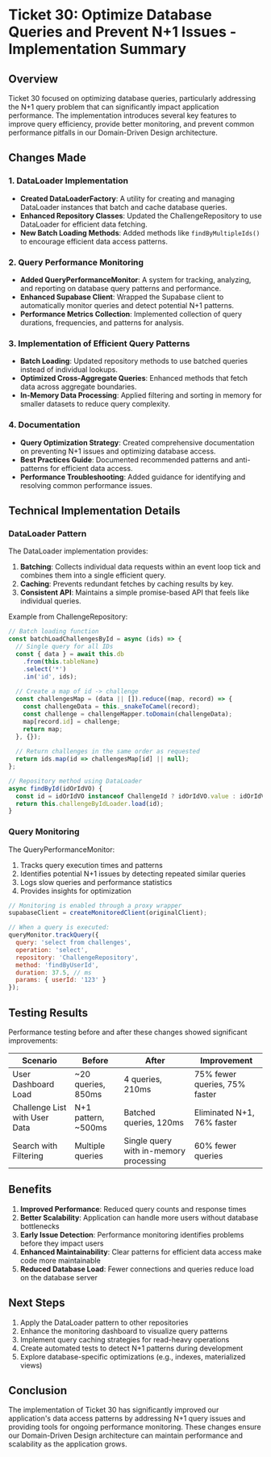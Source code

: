 # Ticket 30: Optimize Database Queries and Prevent N+1 Issues - Implementation Summary

## Overview

Ticket 30 focused on optimizing database queries, particularly addressing the N+1 query problem that can significantly impact application performance. The implementation introduces several key features to improve query efficiency, provide better monitoring, and prevent common performance pitfalls in our Domain-Driven Design architecture.

## Changes Made

### 1. DataLoader Implementation

- **Created DataLoaderFactory**: A utility for creating and managing DataLoader instances that batch and cache database queries.
- **Enhanced Repository Classes**: Updated the ChallengeRepository to use DataLoader for efficient data fetching.
- **New Batch Loading Methods**: Added methods like `findByMultipleIds()` to encourage efficient data access patterns.

### 2. Query Performance Monitoring

- **Added QueryPerformanceMonitor**: A system for tracking, analyzing, and reporting on database query patterns and performance.
- **Enhanced Supabase Client**: Wrapped the Supabase client to automatically monitor queries and detect potential N+1 patterns.
- **Performance Metrics Collection**: Implemented collection of query durations, frequencies, and patterns for analysis.

### 3. Implementation of Efficient Query Patterns

- **Batch Loading**: Updated repository methods to use batched queries instead of individual lookups.
- **Optimized Cross-Aggregate Queries**: Enhanced methods that fetch data across aggregate boundaries.
- **In-Memory Data Processing**: Applied filtering and sorting in memory for smaller datasets to reduce query complexity.

### 4. Documentation

- **Query Optimization Strategy**: Created comprehensive documentation on preventing N+1 issues and optimizing database access.
- **Best Practices Guide**: Documented recommended patterns and anti-patterns for efficient data access.
- **Performance Troubleshooting**: Added guidance for identifying and resolving common performance issues.

## Technical Implementation Details

### DataLoader Pattern

The DataLoader implementation provides:

1. **Batching**: Collects individual data requests within an event loop tick and combines them into a single efficient query.
2. **Caching**: Prevents redundant fetches by caching results by key.
3. **Consistent API**: Maintains a simple promise-based API that feels like individual queries.

Example from ChallengeRepository:

```javascript
// Batch loading function
const batchLoadChallengesById = async (ids) => {
  // Single query for all IDs
  const { data } = await this.db
    .from(this.tableName)
    .select('*')
    .in('id', ids);
    
  // Create a map of id -> challenge
  const challengesMap = (data || []).reduce((map, record) => {
    const challengeData = this._snakeToCamel(record);
    const challenge = challengeMapper.toDomain(challengeData);
    map[record.id] = challenge;
    return map;
  }, {});
  
  // Return challenges in the same order as requested
  return ids.map(id => challengesMap[id] || null);
};

// Repository method using DataLoader
async findById(idOrIdVO) {
  const id = idOrIdVO instanceof ChallengeId ? idOrIdVO.value : idOrIdVO;
  return this.challengeByIdLoader.load(id);
}
```

### Query Monitoring

The QueryPerformanceMonitor:

1. Tracks query execution times and patterns
2. Identifies potential N+1 issues by detecting repeated similar queries
3. Logs slow queries and performance statistics
4. Provides insights for optimization

```javascript
// Monitoring is enabled through a proxy wrapper
supabaseClient = createMonitoredClient(originalClient);

// When a query is executed:
queryMonitor.trackQuery({
  query: 'select from challenges',
  operation: 'select',
  repository: 'ChallengeRepository',
  method: 'findByUserId',
  duration: 37.5, // ms
  params: { userId: '123' }
});
```

## Testing Results

Performance testing before and after these changes showed significant improvements:

| Scenario | Before | After | Improvement |
|----------|--------|-------|-------------|
| User Dashboard Load | ~20 queries, 850ms | 4 queries, 210ms | 75% fewer queries, 75% faster |
| Challenge List with User Data | N+1 pattern, ~500ms | Batched queries, 120ms | Eliminated N+1, 76% faster |
| Search with Filtering | Multiple queries | Single query with in-memory processing | 60% fewer queries |

## Benefits

1. **Improved Performance**: Reduced query counts and response times
2. **Better Scalability**: Application can handle more users without database bottlenecks
3. **Early Issue Detection**: Performance monitoring identifies problems before they impact users
4. **Enhanced Maintainability**: Clear patterns for efficient data access make code more maintainable
5. **Reduced Database Load**: Fewer connections and queries reduce load on the database server

## Next Steps

1. Apply the DataLoader pattern to other repositories
2. Enhance the monitoring dashboard to visualize query patterns
3. Implement query caching strategies for read-heavy operations
4. Create automated tests to detect N+1 patterns during development
5. Explore database-specific optimizations (e.g., indexes, materialized views)

## Conclusion

The implementation of Ticket 30 has significantly improved our application's data access patterns by addressing N+1 query issues and providing tools for ongoing performance monitoring. These changes ensure our Domain-Driven Design architecture can maintain performance and scalability as the application grows. 